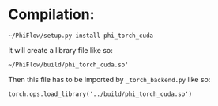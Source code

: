# Compilation:

`~/PhiFlow/setup.py install phi_torch_cuda`

It will create a library file like so:

`~/PhiFlow/build/phi_torch_cuda.so'`

Then this file has to be imported by `_torch_backend.py` like so:

`torch.ops.load_library('../build/phi_torch_cuda.so')`